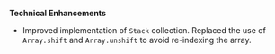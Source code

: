 **Technical Enhancements**

* Improved implementation of `Stack` collection. Replaced the use of `Array.shift` and `Array.unshift` to avoid re-indexing the array.